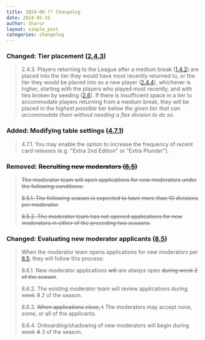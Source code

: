 ```yaml
---
title: 2024-06-?? Changelog
date: 2024-05-31
author: Sharur
layout: simple_post
categories: changelog
---
```

### Changed: Tier placement ([2.4.3](/rules#2.4.3))

> 2.4.3. Players returning to the League after a medium break ([1.4.2](/rules#1.4.2)) are placed into the tier they would have most recently returned to, or the tier they would be placed into as a new player ([2.4.4](/rules#2.4.4)), whichever is higher, starting with the players who played most recently, and with ties broken by seeding ([2.6](/rules#2.6)). If there is insufficient space in a tier to accommodate players returning from a medium break, they will be placed in the *highest possible* tier below *the given tier that can accommodate them without needing a flex division to do so*.

### Added: Modifying table settings ([4.7.1](/rules#4.7.1))

> 4.7.1. You may enable the option to increase the frequency of recent card releases (e.g. "Extra 2nd Edition" or "Extra Plunder").

### Removed: ~~Recruiting new moderators ([8.5](/rules#8.5))~~

> ~~The moderator team will open applications for new moderators under the following conditions:~~
>
> ~~<a name="8.5.1"></a>8.5.1. The following season is expected to have more than 10 divisions per moderator.~~
>
> ~~<a name="8.5.2"></a>8.5.2. The moderator team has not opened applications for new moderators in either of the preceding two seasons.~~

### Changed: Evaluating new moderator applicants ([8.5](/rules#8.5))

> When the moderator team opens applications for new moderators per [8.5](#8.5), they will follow this process:
>
> <a name="8.6.1"></a>8.6.1. New moderator applications ~~will~~ *are always* open ~~during week 2 of the season~~.
>
> <a name="8.6.2"></a>8.6.2. The existing moderator team will review applications during week ~~3~~ *2* of the season.
>
> <a name="8.6.3"></a>8.6.3. ~~When applications close, t~~ *T*he moderators may accept none, some, or all of the applicants.
>
> <a name="8.6.4"></a>8.6.4. Onboarding/shadowing of new moderators will begin during week ~~4~~ *3* of the season.